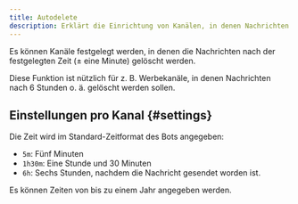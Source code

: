 ```yaml
---
title: Autodelete
description: Erklärt die Einrichtung von Kanälen, in denen Nachrichten nach einer bestimmten Zeit gelöscht werden.
---
```


Es können Kanäle festgelegt werden, in denen die Nachrichten nach der festgelegten Zeit (± eine Minute) gelöscht werden.

Diese Funktion ist nützlich für z. B. Werbekanäle, in denen Nachrichten nach 6 Stunden o. ä. gelöscht werden sollen.

## Einstellungen pro Kanal {#settings}

Die Zeit wird im Standard-Zeitformat des Bots angegeben:
- `5m`: Fünf Minuten
- `1h30m`: Eine Stunde und 30 Minuten
- `6h`: Sechs Stunden, nachdem die Nachricht gesendet worden ist.

Es können Zeiten von bis zu einem Jahr angegeben werden.
